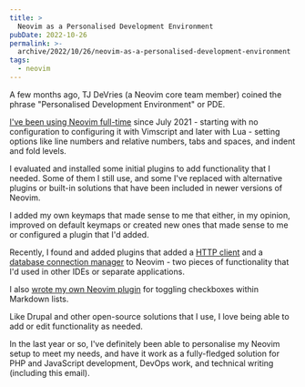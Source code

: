 ```yaml
---
title: >
  Neovim as a Personalised Development Environment
pubDate: 2022-10-26
permalink: >-
  archive/2022/10/26/neovim-as-a-personalised-development-environment
tags:
  - neovim
---
```


A few months ago, TJ DeVries (a Neovim core team member) coined the phrase "Personalised Development Environment" or PDE.

[I've been using Neovim full-time]({{site.url}}/blog/going-full-vim) since July 2021 - starting with no configuration to configuring it with Vimscript and later with Lua - setting options like line numbers and relative numbers, tabs and spaces, and indent and fold levels.


I evaluated and installed some initial plugins to add functionality that I needed. Some of them I still use, and some I've replaced with alternative plugins or built-in solutions that have been included in newer versions of Neovim.

I added my own keymaps that made sense to me that either, in my opinion, improved on default keymaps or created new ones that made sense to me or configured a plugin that I'd added.

Recently, I found and added plugins that added a [HTTP client](https://github.com/rest-nvim/rest.nvim) and a [database connection manager](https://github.com/kristijanhusak/vim-dadbod-ui) to Neovim - two pieces of functionality that I'd used in other IDEs or separate applications.

I also [wrote my own Neovim plugin](https://github.com/opdavies/toggle-checkbox.nvim) for toggling checkboxes within Markdown lists.

Like Drupal and other open-source solutions that I use, I love being able to add or edit functionality as needed.

In the last year or so, I've definitely been able to personalise my Neovim setup to meet my needs, and have it work as a fully-fledged solution for PHP and JavaScript development, DevOps work, and technical writing (including this email).
